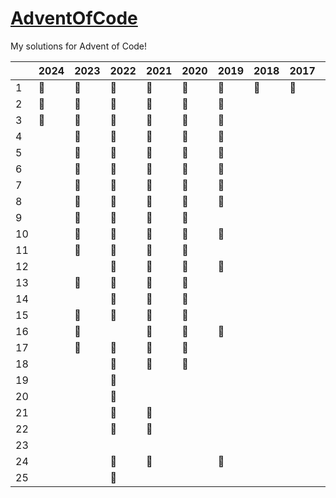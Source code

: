 # <a href="https://adventofcode.com/">AdventOfCode</a>

My solutions for Advent of Code!

|    | 2024 | 2023 | 2022 | 2021 | 2020 | 2019 | 2018 | 2017 | 2016 | 2015 
|----|------|------|------|------|------|------|------|------|------|------
| 1  |  🥇  |  🥇  |  🥇  |  🥇  |  🥇  |  🥇  |  🥈  |  🥈  |  🥇  |  🥇  
| 2  |  🥇  |  🥇  |  🥇  |  🥇  |  🥇  |  🥇  |      |      |      |  🥇  
| 3  |  🥇  |  🥇  |  🥇  |  🥇  |  🥇  |  🥇  |      |      |      |  🥇  
| 4  |      |  🥇  |  🥇  |  🥇  |  🥇  |  🥇  |      |      |      |  🥇  
| 5  |      |  🥇  |  🥇  |  🥇  |  🥇  |  🥇  |      |      |      |  🥇  
| 6  |      |  🥇  |  🥇  |  🥇  |  🥇  |  🥈  |      |      |      |  🥇  
| 7  |      |  🥇  |  🥇  |  🥇  |  🥇  |  🥈  |      |      |      |      
| 8  |      |  🥇  |  🥇  |  🥇  |  🥇  |  🥇  |      |      |      |      
| 9  |      |  🥇  |  🥇  |  🥇  |  🥇  |      |      |      |      |      
| 10 |      |  🥇  |  🥇  |  🥇  |  🥇  |  🥇  |      |      |      |      
| 11 |      |  🥇  |  🥇  |  🥇  |  🥇  |      |      |      |      |      
| 12 |      |      |  🥇  |  🥇  |  🥇  |  🥈  |      |      |      |      
| 13 |      |  🥈  |  🥇  |  🥇  |  🥇  |      |      |      |      |      
| 14 |      |      |  🥇  |  🥇  |  🥈  |      |      |      |      |      
| 15 |      |  🥇  |  🥇  |  🥇  |  🥈  |      |      |      |      |      
| 16 |      |  🥇  |      |  🥇  |  🥈  |  🥈  |      |      |      |      
| 17 |      |  🥇  |  🥈  |  🥇  |  🥇  |      |      |      |      |      
| 18 |      |      |  🥇  |  🥇  |  🥇  |      |      |      |      |      
| 19 |      |      |  🥇  |      |      |      |      |      |      |      
| 20 |      |      |  🥇  |      |      |      |      |      |      |      
| 21 |      |      |  🥇  |  🥇  |      |      |      |      |      |      
| 22 |      |      |  🥈  |  🥇  |      |      |      |      |      |      
| 23 |      |      |      |      |      |      |      |      |      |      
| 24 |      |      |  🥇  |  🥈  |      |  🥈  |      |      |      |      
| 25 |      |      |  🥈  |      |      |      |      |      |      |      